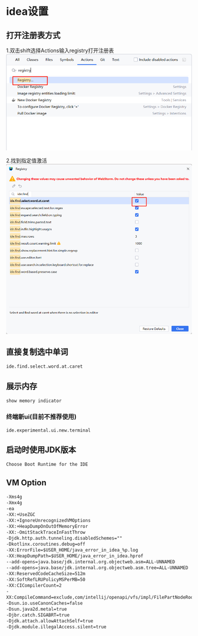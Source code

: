 # idea设置
## 打开注册表方式
1.双击shift选择Actions输入registry打开注册表
![img.png](img/打开注册表.png)

2.找到指定值激活
![img.png](img/激活直接查找当前光标选中值.png)

## 直接复制选中单词

```text:no-line-numbers
ide.find.select.word.at.caret
```

## 展示内存

```text:no-line-numbers
show memory indicator
```

### 终端新ui(目前不推荐使用)
```text:no-line-numbers
ide.experimental.ui.new.terminal
```

## 启动时使用JDK版本
```text:no-line-numbers
Choose Boot Runtime for the IDE
```

## VM Option
```text:no-line-numbers
-Xms4g
-Xmx4g
-ea
-XX:+UseZGC
-XX:+IgnoreUnrecognizedVMOptions
-XX:+HeapDumpOnOutOfMemoryError
-XX:-OmitStackTraceInFastThrow
-Djdk.http.auth.tunneling.disabledSchemes=""
-Dkotlinx.coroutines.debug=off
-XX:ErrorFile=$USER_HOME/java_error_in_idea_%p.log
-XX:HeapDumpPath=$USER_HOME/java_error_in_idea.hprof
--add-opens=java.base/jdk.internal.org.objectweb.asm=ALL-UNNAMED
--add-opens=java.base/jdk.internal.org.objectweb.asm.tree=ALL-UNNAMED
-XX:ReservedCodeCacheSize=512m
-XX:SoftRefLRUPolicyMSPerMB=50
-XX:CICompilerCount=2
-XX:CompileCommand=exclude,com/intellij/openapi/vfs/impl/FilePartNodeRoot,trieDescend
-Dsun.io.useCanonCaches=false
-Dsun.java2d.metal=true
-Djbr.catch.SIGABRT=true
-Djdk.attach.allowAttachSelf=true
-Djdk.module.illegalAccess.silent=true
```
